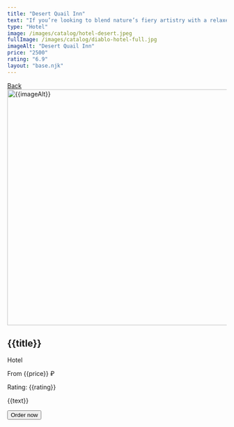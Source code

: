 ```yaml
---
title: "Desert Quail Inn"
text: "If you’re looking to blend nature’s fiery artistry with a relaxed social vibe, Amara Resort and Spa is whispering your name. Tucked along the banks of Oak Creek Canyon like a secret sanctuary, also just steps from buzzing Uptown Sedona, and close to endless outdoor adventures in the red rock country. Join us for morning yoga, cocktails by the pool, courtyard lawn games and the most glorious sunsets you’ve ever seen. As the perfect four-season destination, Sedona is the ideal getaway for visitors looking to explore the famed red rocks, see the fabled vortexes and enjoy stunning views right from your courtyard Adirondack chair."
type: "Hotel"
image: /images/catalog/hotel-desert.jpeg
fullImage: /images/catalog/diablo-hotel-full.jpg
imageAlt: "Desert Quail Inn"
price: "2500"
rating: "6.9"
layout: "base.njk"
---
```


<section class="hotel-preview">
  <a class="hotel-preview-button-back" href="/catalog">Back</a>
  <img class="hotel-preview-image" src="{{fullImage}}" alt="{{imageAlt}}" width="1200" height="540">
  <h2 class="hotel-preview-title">{{title}}</h2>
  <div class="hotels-preview-features">
    <p class="hotel-preview-type">Hotel</p>
    <p class="hotel-preview-price">From {{price}} ₽</p>
    <p class="hotel-preview-rating-numbers">Rating: {{rating}}</p>
  </div>
  <p class="hotel-preview-text">{{text}}</p>
  <button class="hotel-preview-button">Order now</button>
</section>
